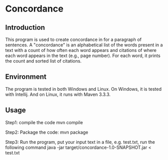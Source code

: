 # Concordance

## Introduction
This program is used to create concordance in for a paragraph of sentences. A "concordance" is an alphabetical list of the words present in a text with a count of how often each word appears and citations of where each word appears in the text (e.g., page number). For each word, it prints the count and sorted list of citations. 

## Environment
The program is tested in both Windows and Linux. On Windows, it is tested with Intellij. And on Linux, it runs with Maven 3.3.3. 

## Usage
Step1: compile the code
mvn compile

Step2: Package the code:
mvn package

Step3: Run the program, put your input text in a file, e.g. test.txt, run the following command
java -jar target/concordance-1.0-SNAPSHOT.jar < test.txt
